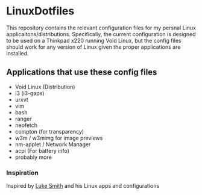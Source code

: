 # LinuxDotfiles
This repository contains the relevant configuration files for my persnal Linux applicaitons/distributions. Specifically, the current configuration is designed to be used on a Thinkpad x220 running Void Linux, but the config files should work for any version of Linux given the proper applications are installed.

## Applications that use these config files

+ Void Linux (Distribution)
+ i3 (i3-gaps)
+ urxvt
+ vim
+ bash
+ ranger
+ neofetch
+ compton (for transparency)
+ w3m / w3mimg for image previews
+ nm-applet / Network Manager
+ acpi (For battery info)
+ probably more

### Inspiration

Inspired by [Luke Smith](https://github.com/lukesmithxyz) and his Linux apps and configurations

